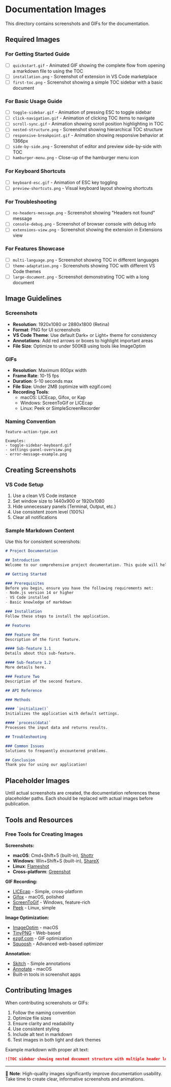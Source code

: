 # Documentation Images

This directory contains screenshots and GIFs for the documentation.

## Required Images

### For Getting Started Guide

- [ ] `quickstart.gif` - Animated GIF showing the complete flow from opening a markdown file to using the TOC
- [ ] `installation.png` - Screenshot of extension in VS Code marketplace
- [ ] `first-toc.png` - Screenshot showing a simple TOC sidebar with a basic document

### For Basic Usage Guide

- [ ] `toggle-sidebar.gif` - Animation of pressing ESC to toggle sidebar
- [ ] `click-navigation.gif` - Animation of clicking TOC items to navigate
- [ ] `scroll-sync.gif` - Animation showing scroll position highlighting in TOC
- [ ] `nested-structure.png` - Screenshot showing hierarchical TOC structure
- [ ] `responsive-breakpoint.gif` - Animation showing responsive behavior at 1366px
- [ ] `side-by-side.png` - Screenshot of editor and preview side-by-side with TOC
- [ ] `hamburger-menu.png` - Close-up of the hamburger menu icon

### For Keyboard Shortcuts

- [ ] `keyboard-esc.gif` - Animation of ESC key toggling
- [ ] `preview-shortcuts.png` - Visual keyboard layout showing shortcuts

### For Troubleshooting

- [ ] `no-headers-message.png` - Screenshot showing "Headers not found" message
- [ ] `console-debug.png` - Screenshot of browser console with debug info
- [ ] `extensions-view.png` - Screenshot showing the extension in Extensions view

### For Features Showcase

- [ ] `multi-language.png` - Screenshot showing TOC in different languages
- [ ] `theme-adaptation.png` - Screenshots showing TOC with different VS Code themes
- [ ] `large-document.png` - Screenshot demonstrating TOC with a long document

## Image Guidelines

### Screenshots
- **Resolution**: 1920x1080 or 2880x1800 (Retina)
- **Format**: PNG for UI screenshots
- **VS Code Theme**: Use default Dark+ or Light+ theme for consistency
- **Annotations**: Add red arrows or boxes to highlight important areas
- **File Size**: Optimize to under 500KB using tools like ImageOptim

### GIFs
- **Resolution**: Maximum 800px width
- **Frame Rate**: 10-15 fps
- **Duration**: 5-10 seconds max
- **File Size**: Under 2MB (optimize with ezgif.com)
- **Recording Tools**:
  - macOS: LICEcap, Gifox, or Kap
  - Windows: ScreenToGif or LICEcap
  - Linux: Peek or SimpleScreenRecorder

### Naming Convention
```
feature-action-type.ext

Examples:
- toggle-sidebar-keyboard.gif
- settings-panel-overview.png
- error-message-example.png
```

## Creating Screenshots

### VS Code Setup
1. Use a clean VS Code instance
2. Set window size to 1440x900 or 1920x1080
3. Hide unnecessary panels (Terminal, Output, etc.)
4. Use consistent zoom level (100%)
5. Clear all notifications

### Sample Markdown Content

Use this for consistent screenshots:

```markdown
# Project Documentation

## Introduction
Welcome to our comprehensive project documentation. This guide will help you understand and use our application effectively.

## Getting Started

### Prerequisites
Before you begin, ensure you have the following requirements met:
- Node.js version 14 or higher
- VS Code installed
- Basic knowledge of markdown

### Installation
Follow these steps to install the application.

## Features

### Feature One
Description of the first feature.

#### Sub-feature 1.1
Details about this sub-feature.

#### Sub-feature 1.2
More details here.

### Feature Two
Description of the second feature.

## API Reference

### Methods

#### `initialize()`
Initializes the application with default settings.

#### `process(data)`
Processes the input data and returns results.

## Troubleshooting

### Common Issues
Solutions to frequently encountered problems.

## Conclusion
Thank you for using our application!
```

## Placeholder Images

Until actual screenshots are created, the documentation references these placeholder paths. Each should be replaced with actual images before publication.

## Tools and Resources

### Free Tools for Creating Images

**Screenshots:**
- **macOS**: Cmd+Shift+5 (built-in), [Shottr](https://shottr.cc/)
- **Windows**: Win+Shift+S (built-in), [ShareX](https://getsharex.com/)
- **Linux**: [Flameshot](https://flameshot.org/)
- **Cross-platform**: [Greenshot](https://getgreenshot.org/)

**GIF Recording:**
- [LICEcap](https://www.cockos.com/licecap/) - Simple, cross-platform
- [Gifox](https://gifox.app/) - macOS, polished
- [ScreenToGif](https://www.screentogif.com/) - Windows, feature-rich
- [Peek](https://github.com/phw/peek) - Linux, simple

**Image Optimization:**
- [ImageOptim](https://imageoptim.com/) - macOS
- [TinyPNG](https://tinypng.com/) - Web-based
- [ezgif.com](https://ezgif.com/) - GIF optimization
- [Squoosh](https://squoosh.app/) - Advanced web-based optimizer

**Annotation:**
- [Skitch](https://evernote.com/products/skitch) - Simple annotations
- [Annotate](https://apps.apple.com/app/annotate) - macOS
- Built-in tools in screenshot apps

## Contributing Images

When contributing screenshots or GIFs:

1. Follow the naming convention
2. Optimize file sizes
3. Ensure clarity and readability
4. Use consistent styling
5. Include alt text in markdown
6. Test images in both light and dark themes

Example markdown with proper alt text:
```markdown
![TOC sidebar showing nested document structure with multiple header levels](images/nested-structure.png)
```

---

📸 **Note**: High-quality images significantly improve documentation usability. Take time to create clear, informative screenshots and animations.